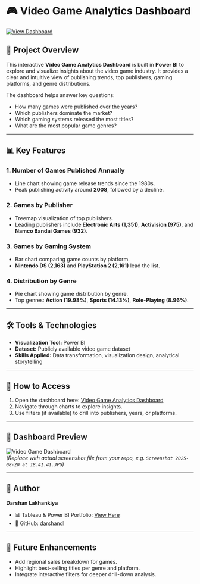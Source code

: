 # 🎮 Video Game Analytics Dashboard  

[![View Dashboard](https://img.shields.io/badge/View%20Dashboard-PowerBI-blue?logo=powerbi)](https://app.powerbigov.us/view?r=eyJrIjoiZGZlOGYxYTYtYjRhZS00ZjkyLTkzOGEtZWI4NTAzYmNiZGVhIiwidCI6IjljZTBkZTYxLTk4NTctNDlhMi1iNDBjLTNhOWNiOWY4ZjRkYyJ9)  

## 📌 Project Overview  
This interactive **Video Game Analytics Dashboard** is built in **Power BI** to explore and visualize insights about the video game industry. It provides a clear and intuitive view of publishing trends, top publishers, gaming platforms, and genre distributions.  

The dashboard helps answer key questions:  
- How many games were published over the years?  
- Which publishers dominate the market?  
- Which gaming systems released the most titles?  
- What are the most popular game genres?  

---

## 📊 Key Features  

### 1. **Number of Games Published Annually**  
- Line chart showing game release trends since the 1980s.  
- Peak publishing activity around **2008**, followed by a decline.  

### 2. **Games by Publisher**  
- Treemap visualization of top publishers.  
- Leading publishers include **Electronic Arts (1,351)**, **Activision (975)**, and **Namco Bandai Games (932)**.  

### 3. **Games by Gaming System**  
- Bar chart comparing game counts by platform.  
- **Nintendo DS (2,163)** and **PlayStation 2 (2,161)** lead the list.  

### 4. **Distribution by Genre**  
- Pie chart showing game distribution by genre.  
- Top genres: **Action (19.98%)**, **Sports (14.13%)**, **Role-Playing (8.96%)**.  

---

## 🛠 Tools & Technologies  
- **Visualization Tool:** Power BI  
- **Dataset:** Publicly available video game dataset  
- **Skills Applied:** Data transformation, visualization design, analytical storytelling  

---

## 🚀 How to Access  
1. Open the dashboard here: [Video Game Analytics Dashboard](https://app.powerbigov.us/view?r=eyJrIjoiZGZlOGYxYTYtYjRhZS00ZjkyLTkzOGEtZWI4NTAzYmNiZGVhIiwidCI6IjljZTBkZTYxLTk4NTctNDlhMi1iNDBjLTNhOWNiOWY4ZjRkYyJ9)  
2. Navigate through charts to explore insights.  
3. Use filters (if available) to drill into publishers, years, or platforms.  

---

## 📸 Dashboard Preview  

![Video Game Dashboard](./Screenshot_2025-08-20.png)  
*(Replace with actual screenshot file from your repo, e.g. `Screenshot 2025-08-20 at 18.41.41.JPG`)*  

---

## 👤 Author  
**Darshan Lakhankiya**  
- 📊 Tableau & Power BI Portfolio: [View Here](https://public.tableau.com/app/profile/darshan.lakhankiya/vizzes)  
- 💼 GitHub: [darshandl](https://github.com/darshandl)  

---

## 📌 Future Enhancements  
- Add regional sales breakdown for games.  
- Highlight best-selling titles per genre and platform.  
- Integrate interactive filters for deeper drill-down analysis.  
